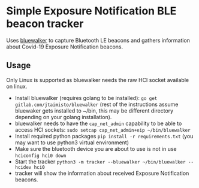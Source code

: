 # Simple Exposure Notification BLE beacon tracker

Uses [bluewalker](https://gitlab.com/jtaimisto/bluewalker/) to capture
Bluetooth LE beacons and gathers information about Covid-19 Exposure Notification
beacons.

## Usage

 Only Linux is supported as bluewalker needs the raw HCI socket available on linux.

 * Install bluewalker (requires golang to be installed): `go get gitlab.com/jtaimisto/bluewalker` (rest of the instructions assume bluewaker gets installed to ~/bin, this may be different directory depending on your golang installation).
 * bluewalker needs to have the `cap_net_admin` capability to be able to access HCI sockets: `sudo setcap cap_net_admin+eip ~/bin/bluewalker`
 * Install required python packages `pip install -r requirements.txt` (you may want to use python3 virtual environment)
 * Make sure the bluetooth device you are about to use is not in use `hciconfig hci0 down`
 * Start the tracker `python3 -m tracker --bluewalker ~/bin/bluewalker --hcidev hci0`
 * tracker will show the information about received Exposure Notification beacons.


